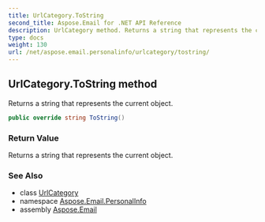 ```yaml
---
title: UrlCategory.ToString
second_title: Aspose.Email for .NET API Reference
description: UrlCategory method. Returns a string that represents the current object
type: docs
weight: 130
url: /net/aspose.email.personalinfo/urlcategory/tostring/
---
```

## UrlCategory.ToString method

Returns a string that represents the current object.

```csharp
public override string ToString()
```

### Return Value

Returns a string that represents the current object.

### See Also

* class [UrlCategory](../)
* namespace [Aspose.Email.PersonalInfo](../../urlcategory/)
* assembly [Aspose.Email](../../../)


